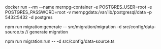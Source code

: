 docker run --rm --name mernpg-container -e POSTGRES_USER=root -e POSTGRES_PASSWORD=root -v mernpgdata:/var/lib/postgresql/data -p 5432:5432 -d postgres

npm run migration:generate -- src/migration/migration -d src/config/data-source.ts // generate migration

npm run migration:run -- -d src/config/data-source.ts
